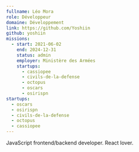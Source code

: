 ```yaml
---
fullname: Léo Mora
role: Développeur
domaine: Développement
link: https://github.com/Yoshiin
github: yoshiin
missions:
  - start: 2021-06-02
    end: 2024-12-31
    status: admin
    employer: Ministère des Armées
    startups:
      - cassiopee
      - civils-de-la-defense
      - octopus
      - oscars
      - osirispn
startups:
  - oscars
  - osirispn
  - civils-de-la-defense
  - octopus
  - cassiopee
---
```

JavaScript frontend/backend developer. React lover.